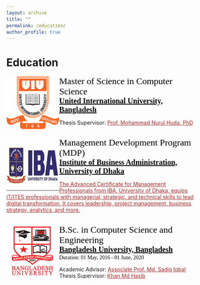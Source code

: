 ```yaml
---
layout: archive
title: ""
permalink: /education/
author_profile: true
---
```


# Education

<!-- M.Sc -->
<img src="/images/uiu_logo.png" style="float:left;width:140px;height:140px;"><span style="font-family:Georgia; color:black;"><span style="font-size:18pt">Master of Science in Computer Science</span><br/>
<span style="color:black; font-size:20px; font-family:Calisto MT"><b><a href="https://www.uiu.ac.bd/" target="_blank" style="color:black;">United International University, Bangladesh</a></b></span><br/>
<!-- Duration: 01 November 2021 - Present<br/> -->
<!-- CGPA: <b> </b>/4.00 scale <br/> -->
<!-- Academic Advisor: <a style="color:brown;" href="https://www.uiu.ac.bd/"></a><br/> -->
Thesis Supervisor: <a style="color:brown;" href="https://cse.uiu.ac.bd/faculty/mnh/">Prof. Mohammad Nurul Huda, PhD</a><br/>
</span>
<br/>

<!-- IBA, DU -->
<img src="/images/iba_du.png" style="float:left;width:140px;height:140px;"><span style="font-family:Georgia; color:black;"><span style="font-size:18pt">Management Development Program (MDP)</span><br/>
<span style="color:black; font-size:20px; font-family:Calisto MT"><b><a href="https://www.iba-du.edu/localhost/iba/index.html" target="_blank" style="color:black;">Institute of Business Administration, University of Dhaka</a></b></span><br/>
<!-- Duration: 01 November 2021 - Present<br/> -->
<!-- CGPA: <b> </b>/4.00 scale <br/> -->
<!-- Academic Advisor: <a style="color:brown;" href="https://www.uiu.ac.bd/"></a><br/> -->
<a style="color:brown;" href="https://www.iba-du.edu/localhost/iba/index.php/page/view/375.html">The Advanced Certificate for Management Professionals from IBA, University of Dhaka, equips IT/ITES professionals with managerial, strategic, and technical skills to lead digital transformation. It covers leadership, project management, business strategy, analytics, and more.</a><br/>
</span>
<br/>

<!-- B.Sc -->
<img src="/images/bu_logo.png" style="float:left;width:140px;height:140px;"><span style="font-family:Georgia; color:black;"><span style="font-size:18pt">B.Sc. in Computer Science and Engineering</span><br/>
<span style="color:black; font-size:20px; font-family:Calisto MT"><b><a href="https://bu.edu.bd/" target="_blank" style="color:black;">Bangladesh University, Bangladesh</a></b></span><br/>
Duration: 01 May, 2016 - 01 June, 2020<br/>
<!-- CGPA: <b> </b>/4.00 scale <br/> -->
Academic Advisor: <a style="color:brown;" href="https://cse.bu.edu.bd/faculty/65c6685d59b4a9cc07a53eea">Associate Prof. Md. Sadiq Iqbal</a><br/>
Thesis Supervisor: <a style="color:brown;" href="https://hasibaust13.github.io/">Khan Md Hasib</a><br/>
</span>
<br/>
<br/>


